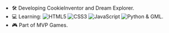 - 🛠 Developing CookieInventor and Dream Explorer. 
- 💻 Learning:  ![HTML5](https://img.shields.io/badge/html5-%23E34F26.svg?style=for-the-badge&logo=html5&logoColor=white&style=flat) ![CSS3](https://img.shields.io/badge/css3-%231572B6.svg?style=for-the-badge&logo=css3&logoColor=white&style=flat) ![JavaScript](https://img.shields.io/badge/javascript-%23323330.svg?style=for-the-badge&logo=javascript&logoColor=%23F7DF1E&style=flat) ![Python](https://img.shields.io/badge/python-3670A0?style=for-the-badge&logo=python&logoColor=ffdd54&style=flat) & GML. 
- 🎮 Part of MVP Games.
